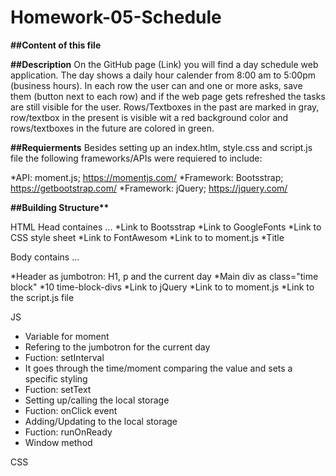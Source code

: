 # Homework-05-Schedule

**##Content of this file**

**##Description**
On the GitHub page (Link) you will find a day schedule web application. The day shows a daily hour calender from 8:00 am to 5:00pm (business hours). In each row the user can and one or more asks, save them (button next to each row) and if the web page gets refreshed the tasks are still visible for the user. Rows/Textboxes in the past are marked in gray, row/textbox in the present is visible wit a red background color and rows/textboxes in the future are colored in green.

**##Requierments**
Besides setting up an index.htlm, style.css and script.js file the following frameworks/APIs were requiered to include:

*API: moment.js; https://momentjs.com/
*Framework: Bootsstrap; https://getbootstrap.com/
\*Framework: jQuery; https://jquery.com/

**##Building Structure\*\***

HTML
Head containes ...
*Link to Bootsstrap
*Link to GoogleFonts
*Link to CSS style sheet
*Link to FontAwesom
*Link to to moment.js
*Title

Body contains ...

*Header as jumbotron: H1, p and the current day
*Main div as class="time block"
*10 time-block-divs
*Link to jQuery
*Link to to moment.js
*Link to the script.js file

JS

- Variable for moment
- Refering to the jumbotron for the current day
- Fuction: setInterval
- It goes through the time/moment comparing the value and sets a specific styling
- Fuction: setText
- Setting up/calling the local storage
- Fuction: onClick event
- Adding/Updating to the local storage
- Fuction: runOnReady
- Window method

CSS
